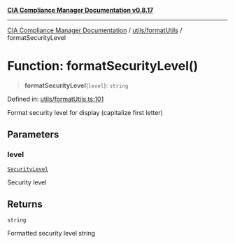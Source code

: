 [**CIA Compliance Manager Documentation v0.8.17**](../../../README.md)

***

[CIA Compliance Manager Documentation](../../../modules.md) / [utils/formatUtils](../README.md) / formatSecurityLevel

# Function: formatSecurityLevel()

> **formatSecurityLevel**(`level`): `string`

Defined in: [utils/formatUtils.ts:101](https://github.com/Hack23/cia-compliance-manager/blob/6a2219920f4c187f7eafa3e355e36b35c9c19248/src/utils/formatUtils.ts#L101)

Format security level for display (capitalize first letter)

## Parameters

### level

[`SecurityLevel`](../../../types/cia/type-aliases/SecurityLevel.md)

Security level

## Returns

`string`

Formatted security level string
